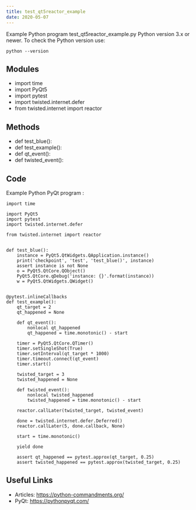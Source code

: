 ```yaml
---
title: test_qt5reactor_example
date: 2020-05-07
---
```

Example Python program test_qt5reactor_example.py
Python version 3.x or newer.
To check the Python version use:

    python --version

## Modules

* import time
* import PyQt5
* import pytest
* import twisted.internet.defer
* from twisted.internet import reactor

## Methods

* def test_blue():
* def test_example():
* def qt_event():
* def twisted_event():

## Code

Example Python PyQt program :

    import time
    
    import PyQt5
    import pytest
    import twisted.internet.defer
    
    from twisted.internet import reactor
    
    
    def test_blue():
        instance = PyQt5.QtWidgets.QApplication.instance()
        print('checkpoint', 'test', 'test_blue()', instance)
        assert instance is not None
        o = PyQt5.QtCore.QObject()
        PyQt5.QtCore.qDebug('instance: {}'.format(instance))
        w = PyQt5.QtWidgets.QWidget()
    
    
    @pytest.inlineCallbacks
    def test_example():
        qt_target = 2
        qt_happened = None
    
        def qt_event():
            nonlocal qt_happened
            qt_happened = time.monotonic() - start
    
        timer = PyQt5.QtCore.QTimer()
        timer.setSingleShot(True)
        timer.setInterval(qt_target * 1000)
        timer.timeout.connect(qt_event)
        timer.start()
    
        twisted_target = 3
        twisted_happened = None
    
        def twisted_event():
            nonlocal twisted_happened
            twisted_happened = time.monotonic() - start
    
        reactor.callLater(twisted_target, twisted_event)
    
        done = twisted.internet.defer.Deferred()
        reactor.callLater(5, done.callback, None)
    
        start = time.monotonic()
    
        yield done
    
        assert qt_happened == pytest.approx(qt_target, 0.25)
        assert twisted_happened == pytest.approx(twisted_target, 0.25)
    

## Useful Links

- Articles: https://python-commandments.org/
- PyQt: https://pythonpyqt.com/
